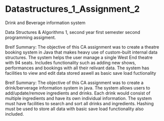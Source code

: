 # Datastructures_1_Assignment_2
Drink and Beverage information system

Data Structures & Algorithms 1, second year first semester second programming assigment.

Breif Summary: The objective of this CA assignment was to create a theatre booking system in Java that makes
heavy use of custom-built internal data structures. The system helps the user manage a single West End theatre
with 94 seats. Includes functionality such as adding new shows, performances and bookings with all their relivant
data. The system has facilities to view and edit data stored aswell as basic save load fuctionality

Breif Summary: The objective of this CA assignment was to create a drink/berverage information system in java.
The system allows users to add/update/remove ingredients and drinks. Each drink would consist of multiple ingredients
and have its own individual information. The system must have facilities to search and sort all drinks and ingredients.
 Hashing must be used to store all data with basic save load functionality also included.
